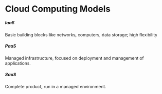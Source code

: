 # Cloud Computing Models
##### IaaS
Basic building blocks like networks, computers, data storage; high flexibility

##### PaaS
Managed infrastructure, focused on deployment and management of applications.

##### SaaS
Complete product, run in a managed environment.
